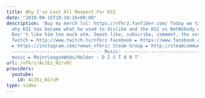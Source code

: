 ```yaml
---
title: Why I've Lost All Respect For KSI
date: "2019-09-15T10:34:16+08:00"
description: 'Buy my merch lol: https://nfkrz.fanfiber.com/ Today we take a look at
  why KSI has become what he used to dislike and the KSI vs NetNobody drama. KSI.
  Don''t like him too much atm. Smash like, subscribe, comment, thx xoxo ---------------------------------
  Twitch ► http://www.twitch.tv/nfkrz Facebook ► https://www.facebook.com/NFKRZ1 Instagram
  ► https://instagram.com/roman_nfkrz/ Steam Group ► http://steamcommunity.com/groups/nfkrzgroup
  --------------------------------- Music: --------------------------------- Outro
  music ► MajorLeagueWobs/Holder - D I S T A N T'
url: /nfkrz/Ac2Ez_N1rvM/
providers:
  youtube:
    id: Ac2Ez_N1rvM
type: video
---
```

